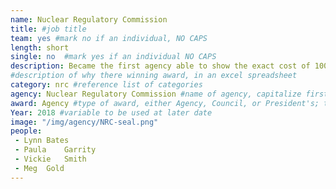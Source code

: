 ```yaml
---
name: Nuclear Regulatory Commission
title: #job title
team: yes #mark no if an individual, NO CAPS
length: short
single: no  #mark yes if an individual NO CAPS
description: Became the first agency able to show the exact cost of 100% of IT costs in the agency.
#description of why there winning award, in an excel spreadsheet
category: nrc #reference list of categories
agency: Nuclear Regulatory Commission #name of agency, capitalize first letter of each name
award: Agency #type of award, either Agency, Council, or President's; this is case sensitive so make sure to match the options listed exactly. This section generates the format of the card
Year: 2018 #variable to be used at later date
image: "/img/agency/NRC-seal.png"
people:
 - Lynn	Bates
 - Paula	Garrity
 - Vickie	Smith
 - Meg	Gold
---
```

